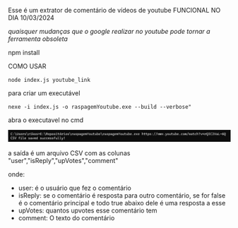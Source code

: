 Esse é um extrator de comentário de vídeos de youtube
FUNCIONAL NO DIA 10/03/2024

*quaisquer mudanças que o google realizar no youtube pode tornar a ferramenta obsoleta*

npm install

COMO USAR

```
node index.js youtube_link
```


para criar um executável 

```
nexe -i index.js -o raspagemYoutube.exe --build --verbose"
```

abra o executavel no cmd 

![alt text](image.png)

a saída é um arquivo CSV com as colunas
"user","isReply","upVotes","comment"

onde:
- user: é o usuário que fez o comentário
- isReply: se o comentário é resposta para outro comentário, se for false é o comentário principal e todo true abaixo dele é uma resposta a esse
- upVotes: quantos upvotes esse comentário tem
- comment: O texto do comentário